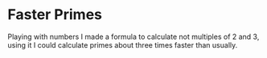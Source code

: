 # Faster Primes
Playing with numbers I made a formula to calculate not multiples of 2 and 3,  
using it I could calculate primes about three times faster than usually.
